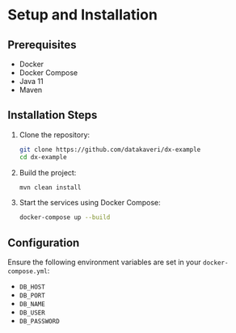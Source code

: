 # Setup and Installation

## Prerequisites
- Docker
- Docker Compose
- Java 11
- Maven

## Installation Steps
1. Clone the repository:
    ```bash
    git clone https://github.com/datakaveri/dx-example
    cd dx-example
    ```

2. Build the project:
    ```bash
    mvn clean install
    ```

3. Start the services using Docker Compose:
    ```bash
    docker-compose up --build
    ```

## Configuration
Ensure the following environment variables are set in your `docker-compose.yml`:
- `DB_HOST`
- `DB_PORT`
- `DB_NAME`
- `DB_USER`
- `DB_PASSWORD`
